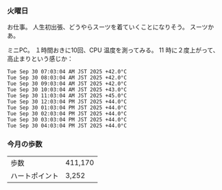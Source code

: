 ### 火曜日

お仕事。
人生初出張、どうやらスーツを着ていくことになりそう。
スーツかあ。

ミニPC。
１時間おきに10回、CPU 温度を測ってみる。
11 時に２度上がって、高止まりという感じか：

```
Tue Sep 30 07:03:04 AM JST 2025 +42.0°C
Tue Sep 30 08:03:04 AM JST 2025 +42.0°C
Tue Sep 30 09:03:04 AM JST 2025 +42.0°C
Tue Sep 30 10:03:04 AM JST 2025 +43.0°C
Tue Sep 30 11:03:04 AM JST 2025 +45.0°C
Tue Sep 30 12:03:04 PM JST 2025 +44.0°C
Tue Sep 30 01:03:04 PM JST 2025 +44.0°C
Tue Sep 30 02:03:04 PM JST 2025 +44.0°C
Tue Sep 30 03:03:04 PM JST 2025 +44.0°C
Tue Sep 30 04:03:04 PM JST 2025 +44.0°C
```

### 今月の歩数

|||
|---|---|
|歩数|411,170|
|ハートポイント|3,252|
